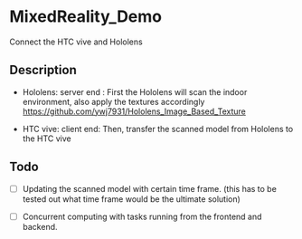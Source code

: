 # MixedReality_Demo
Connect the HTC vive and Hololens

Description
-----
- Hololens: server end :
First the Hololens will scan the indoor environment, also apply the textures accordingly
https://github.com/ywj7931/Hololens_Image_Based_Texture

- HTC vive: client end:
Then, transfer the scanned model from Hololens to the HTC vive

Todo
-----
- [ ] Updating the scanned model with certain time frame. 
(this has to be tested out what time frame would be the ultimate solution)

- [ ] Concurrent computing with tasks running from the frontend and backend.
